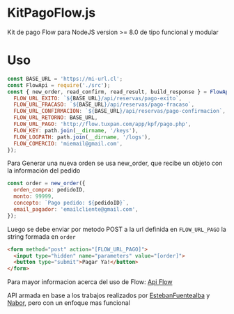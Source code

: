 # KitPagoFlow.js

Kit de pago Flow para NodeJS version >= 8.0 de tipo funcional y modular

# Uso

```js
const BASE_URL = 'https://mi-url.cl';
const FlowApi = require('./src');
const { new_order, read_confirm, read_result, build_response } = FlowApi({
  FLOW_URL_EXITO: `${BASE_URL}/api/reservas/pago-exito`,
  FLOW_URL_FRACASO: `${BASE_URL}/api/reservas/pago-fracaso`,
  FLOW_URL_CONFIRMACION: `${BASE_URL}/api/reservas/pago-confirmacion`,
  FLOW_URL_RETORNO: BASE_URL,
  FLOW_URL_PAGO: 'http://flow.tuxpan.com/app/kpf/pago.php',
  FLOW_KEY: path.join(__dirname, '/keys'),
  FLOW_LOGPATH: path.join(__dirname, '/logs'),
  FLOW_COMERCIO: 'miemail@gmail.com',
});
```

Para Generar una nueva orden se usa new_order, que recibe un objeto con la información del pedido

```javascript
const order = new_order({
  orden_compra: pedidoID,
  monto: 99999,
  concepto: `Pago pedido: ${pedidoID}`,
  email_pagador: 'emailcliente@gmail.com',
});
```

Luego se debe enviar por metodo POST a la url definida en `FLOW_URL_PAGO` la string formada en `order`

```html
<form method="post" action="[FLOW_URL_PAGO]">
  <input type="hidden" name="parameters" value="[order]">
  <button type="submit">Pagar Ya!</button>
</form>
```

Para mayor informacion acerca del uso de Flow: [Api Flow](http://flow.cl/apiFlow.php)

API armada en base a los trabajos realizados por [EstebanFuentealba](url=https://github.com/EstebanFuentealba/node-flow-cl) y [Nabor](https://github.com/nabor/node-kpf), pero con un enfoque mas funcional
